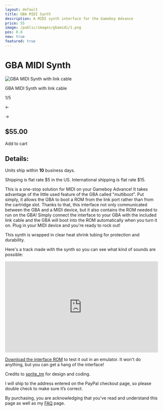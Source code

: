 ```yaml
---
layout: default
title: GBA MIDI Synth
description: A MIDI synth interface for the Gameboy Advance
price: 55
image: /public/images/gbamidi/1.png
pos: 0.8
new: true
featured: true
---
```

# GBA MIDI Synth

<div class="gallery">
	<img src="{{ site.baseurl }}public/images/gbamidi/1.png" alt="GBA MIDI Synth with link cable" id="gallery_image" onclick="cycle(1); return false;">
	<p id="gallery_subtitle">GBA MIDI Synth with link cable</p>
	<p id="gallery_pos_text">1/5</p>
	<div id="gallery_nav">
		<p id="gallery_nav_left" onclick="cycle(0); return false;">←</p>
		<p id="gallery_nav_right" onclick="cycle(1); return false;">→</p>
	</div>
</div>

## $55.00

<form id="paypal" target="paypal" action="https://www.paypal.com/cgi-bin/webscr" method="post">
<input type="hidden" name="cmd" value="_s-xclick">
<input type="hidden" name="hosted_button_id" value="YDCC4Q4CKXMZY">
</form>


<div class="addToCart noselect" onclick="addToCart()">
  Add to cart
</div>

## Details:

Units ship within **10** business days.

Shipping is flat rate $5 in the US. International shipping is flat rate $15.

This is a one-stop solution for MIDI on your Gameboy Advance! It takes advantage of the little used feature of the GBA called "multiboot". Put simply, it allows the GBA to boot a ROM from the link port rather than from the cartridge slot. Thanks to that, this interface not only communicated between the GBA and a MIDI device, but it also contains the ROM needed to run on the GBA! Simply connect the interface to your GBA with the included link cable and the GBA will boot into the ROM automatically when you turn it on. Plug in your MIDI device and you're ready to rock out!

This synth is wrapped in clear heat shrink tubing for protection and durability.

Here's a track made with the synth so you can see what kind of sounds are possible:

<iframe width="100%" height="300" scrolling="no" frameborder="no" src="https://w.soundcloud.com/player/?url=https%3A//api.soundcloud.com/tracks/20616464&amp;color=%23ff5500&amp;auto_play=false&amp;hide_related=false&amp;show_comments=true&amp;show_user=true&amp;show_reposts=false&amp;show_teaser=true&amp;visual=true"></iframe>

[Download the interface ROM](/public/gbamidi_emulator.gba) to test it out in an emulator. It won't do anything, but you can get a hang of the interface!

Credits to [sprite_tm](http://spritesmods.com/) for design and coding.

I will ship to the address entered on the PayPal checkout page, so please double check to make sure it’s correct.

By purchasing, you are acknowledging that you've read and understand this page as well as my [FAQ](/faq) page.

<script src="{{ site.baseurl }}public/js/gbamidigallery.js"></script>
